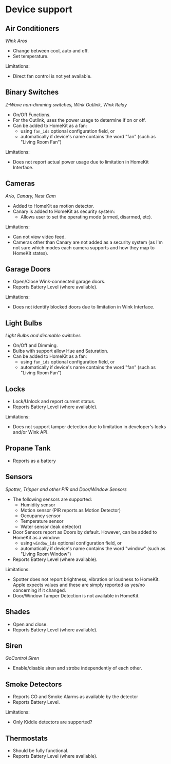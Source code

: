 # Device support

## Air Conditioners

_Wink Aros_

* Change between cool, auto and off.
* Set temperature.

Limitations:

* Direct fan control is not yet available.

## Binary Switches

_Z-Wave non-dimming switches, Wink Outlink, Wink Relay_

* On/Off Functions.
* For the Outlink, uses the power usage to determine if on or off.
* Can be added to HomeKit as a fan:
  * using `fan_ids` optional configuration field, or
  * automatically if device's name contains the word "fan" (such as "Living Room Fan")

Limitations:

* Does not report actual power usage due to limitation in HomeKit Interface.

## Cameras

_Arlo, Canary, Nest Cam_

* Added to HomeKit as motion detector.
* Canary is added to HomeKit as security system:
  * Allows user to set the operating mode (armed, disarmed, etc).

Limitations:

* Can not view video feed.
* Cameras other than Canary are not added as a security system (as I'm not sure which modes each camera supports and how they map to HomeKit states).

## Garage Doors

* Open/Close Wink-connected garage doors.
* Reports Battery Level (where available).

Limitations:

* Does not identify blocked doors due to limitation in Wink Interface.

## Light Bulbs

_Light Bulbs and dimmable switches_

* On/Off and Dimming.
* Bulbs with support allow Hue and Saturation.
* Can be added to HomeKit as a fan:
  * using `fan_ids` optional configuration field, or
  * automatically if device's name contains the word "fan" (such as "Living Room Fan")

## Locks

* Lock/Unlock and report current status.
* Reports Battery Level (where available).

Limitations:

* Does not support tamper detection due to limitation in developer's locks and/or Wink API.

## Propane Tank

  * Reports as a battery

## Sensors

_Spotter, Tripper and other PIR and Door/Window Sensors_

* The following sensors are supported:
  * Humidity sensor
  * Motion sensor (PIR reports as Motion Detector)
  * Occupancy sensor
  * Temperature sensor
  * Water sensor (leak detector)
* Door Sensors report as Doors by default. However, can be added to HomeKit as a window:
  * using `window_ids` optional configuration field, or
  * automatically if device's name contains the word "window" (such as "Living Room Window")
* Reports Battery Level (where available).

Limitations:

* Spotter does not report brightness, vibration or loudness to HomeKit. Apple expects values and these are simply reported as yes/no concerning if it changed.
* Door/Window Tamper Detection is not available in HomeKit.

## Shades

* Open and close.
* Reports Battery Level (where available).

## Siren

_GoControl Siren_

* Enable/disable siren and strobe independently of each other.

## Smoke Detectors

* Reports CO and Smoke Alarms as available by the detector
* Reports Battery Level.

Limitations:

* Only Kiddie detectors are supported?

## Thermostats

* Should be fully functional.
* Reports Battery Level (where available).
